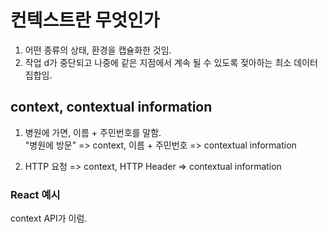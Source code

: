 # 컨텍스트란 무엇인가

1. 어떤 종류의 상태, 환경을 캡슐화한 것임. <br />
2. 작업 d가 중단되고 나중에 같은 지점에서 계속 될 수 있도록 젖아하는 최소 데이터 집합임.

## context, contextual information

1. 병원에 가면, 이름 + 주민번호를 말함. <br />
   "병원에 방문" => context, 이름 + 주민번호 => contextual information

2. HTTP 요청 => context, HTTP Header => contextual information

### React 예시

context API가 이럼.
